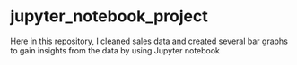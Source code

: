 # jupyter_notebook_project
Here in this repository, I cleaned sales data and created several bar graphs to gain insights from the data by using Jupyter notebook

